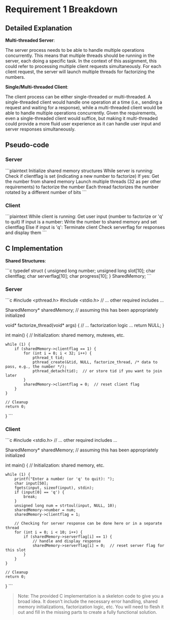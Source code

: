 # Requirement 1 Breakdown

## Detailed Explanation

**Multi-threaded Server**:

The server process needs to be able to handle multiple operations concurrently. This means that multiple threads should be running in the server, each doing a specific task. In the context of this assignment, this could refer to processing multiple client requests simultaneously. For each client request, the server will launch multiple threads for factorizing the numbers.

**Single/Multi-threaded Client**:

The client process can be either single-threaded or multi-threaded. A single-threaded client would handle one operation at a time (i.e., sending a request and waiting for a response), while a multi-threaded client would be able to handle multiple operations concurrently. Given the requirements, even a single-threaded client would suffice, but making it multi-threaded could provide a more fluid user experience as it can handle user input and server responses simultaneously.

## Pseudo-code

### Server

\```plaintext
Initialize shared memory structures
While server is running:
    Check if clientflag is set (indicating a new number to factorize)
    If yes:
        Get the number from shared memory
        Launch multiple threads (32 as per other requirements) to factorize the number
        Each thread factorizes the number rotated by a different number of bits
\```

### Client

\```plaintext
While client is running:
    Get user input (number to factorize or 'q' to quit)
    If input is a number:
        Write the number to shared memory and set clientflag
    Else if input is 'q':
        Terminate client
    Check serverflag for responses and display them
\```

## C Implementation

**Shared Structures**:

\```c
typedef struct {
    unsigned long number;
    unsigned long slot[10];
    char clientflag;
    char serverflag[10];
    char progress[10];
} SharedMemory;
\```

### Server

\```c
#include <pthread.h>
#include <stdio.h>
// ... other required includes ...

SharedMemory* sharedMemory;  // assuming this has been appropriately initialized

void* factorize_thread(void* args) {
    // ... factorization logic ...
    return NULL;
}

int main() {
    // Initialization: shared memory, mutexes, etc.

    while (1) {
        if (sharedMemory->clientflag == 1) {
            for (int i = 0; i < 32; i++) {
                pthread_t tid;
                pthread_create(&tid, NULL, factorize_thread, /* data to pass, e.g., the number */);
                pthread_detach(tid);  // or store tid if you want to join later
            }
            sharedMemory->clientflag = 0;  // reset client flag
        }
    }

    // Cleanup
    return 0;
}
\```

### Client

\```c
#include <stdio.h>
// ... other required includes ...

SharedMemory* sharedMemory;  // assuming this has been appropriately initialized

int main() {
    // Initialization: shared memory, etc.

    while (1) {
        printf("Enter a number (or 'q' to quit): ");
        char input[50];
        fgets(input, sizeof(input), stdin);
        if (input[0] == 'q') {
            break;
        }
        unsigned long num = strtoul(input, NULL, 10);
        sharedMemory->number = num;
        sharedMemory->clientflag = 1;

        // Checking for server response can be done here or in a separate thread
        for (int i = 0; i < 10; i++) {
            if (sharedMemory->serverflag[i] == 1) {
                // handle and display response
                sharedMemory->serverflag[i] = 0;  // reset server flag for this slot
            }
        }
    }

    // Cleanup
    return 0;
}
\```

> Note: The provided C implementation is a skeleton code to give you a broad idea. It doesn't include the necessary error handling, shared memory initializations, factorization logic, etc. You will need to flesh it out and fill in the missing parts to create a fully functional solution.

